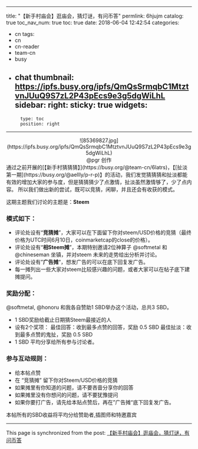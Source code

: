 
---
title: "【新手村庙会】逛庙会，猜灯谜，有问币答"
permlink: 6hjujm
catalog: true
toc_nav_num: true
toc: true
date: 2018-06-04 12:42:54
categories:
- cn
tags:
- cn
- cn-reader
- team-cn
- busy
- chat
thumbnail: https://ipfs.busy.org/ipfs/QmQsSrmqbC1MtztvnJUuQ9S7zL2P43pEcs9e3g5dgWiLhL
sidebar:
    right:
        sticky: true
widgets:
    -
        type: toc
        position: right
---


<center>![85369827.jpg](https://ipfs.busy.org/ipfs/QmQsSrmqbC1MtztvnJUuQ9S7zL2P43pEcs9e3g5dgWiLhL)</center>
<center>@pgr 创作</center>
通过之前开展的[【新手村猜猜猜】](https://busy.org/@team-cn/6latrs)，【[扯淡第一期](https://busy.org/@aellly/p-r-p)】的活动，我们发觉猜猜猜和扯淡都能有效的增加大家的参与度，但是猜猜猜少了点激情，扯淡虽然激情够了，少了点内容。
所以我们做出新的尝试，既可以竞猜，闲聊，并且还会有收获的模式。

这期主题我们讨论的主题是：**Steem**
### 模式如下：
* 评论处设有“**竞猜摊**”，大家可以在下面留下你对steem/USD价格的竞猜（最终价格为UTC时间6月10日，coinmarketcap的close的价格）。
* 评论处设有“**相Steem摊**”，本期特别邀请2位神算子 @softmetal 和 @chineseman 坐镇，并对steem 未来的走势给出分析并讨论。
* 评论处设有”**广告摊**“，想发广告的可以在底下回复发广告。
* 每一摊列出一些大家对steem比较感兴趣的问题，或者大家可以在帖子底下建摊提问。

### 奖励分配：
@softmetal, @honoru 和我各自赞助1 SBD举办这个活动，总共3 SBD。
* 1 SBD奖励给截止日期猜Steem最接近的人
* 设有2个奖项：
最佳回答：收到最多点赞的回答，奖励 0.5 SBD
最佳扯淡：收到最多点赞的鬼扯，奖励 0.5 SBD
* 1 SBD 平均分享给所有参与讨论者。

### 参与互动规则：
* 给本帖点赞
* 在 “竞猜摊” 留下你对Steem/USD价格的竞猜
* 如果摊里有你知道的问题，请不要吝啬分享你的回答
* 如果摊里没有你想问的问题，请不要犹豫提问
* 如果你要打广告，请先给本贴点赞后，再在”广告摊“底下回复发广告。


本帖所有的SBD收益将平均分给赞助者,插图师和特邀嘉宾

- - -

This page is synchronized from the post: [【新手村庙会】逛庙会，猜灯谜，有问币答](https://steemit.com/@ericet/6hjujm)

